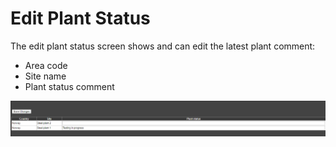 # Edit Plant Status

The edit plant status screen shows and can edit the latest plant comment:

* Area code
* Site name
* Plant status comment

![Edit plant status](../../images/editplantstatus.png)
